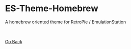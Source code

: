 <html>
<body>
    <h1>ES-Theme-Homebrew</h1>
    <p>A homebrew oriented theme for RetroPie / EmulationStation</p>
</body>
<br />
<br />
<a href="..">Go Back</a><br />
</html>